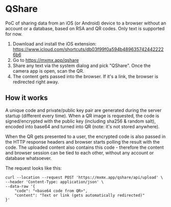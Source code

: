 # QShare

PoC of sharing data from an iOS (or Android) device to a browser without an account or a database, based on RSA and QR codes. Only text is supported for now.

1. Download and install the iOS extension: https://www.icloud.com/shortcuts/db03f99f0a594b4896357424422226b6
2. Go to https://mxmx.app/qshare
3. Share any text via the system dialog and pick "QShare". Once the camera app is open, scan the QR.
4. The content gets passed into the browser. If it's a link, the browser is redirected right away.

## How it works

A unique code and private/public key pair are generated during the server startup (different every time). When a QR image is requested, the code is signed/encrypted with the public key (including sha256 & random salt), encoded into base64 and turned into QR (note: it's not stored anywhere).

When the QR gets presented to a user, the encrypted code is also passed in the HTTP response headers and browser starts polling the result with the code. The uploaded content also contains this code - therefore the content and browser session can be tied to each other, without any account or database whatsoever.

The request looks like this:
```
curl --location --request POST 'https://mxmx.app/qshare/api/upload' \
--header 'Content-Type: application/json' \
--data-raw '{
	"code": "<base64 code from QR>",
	"content": "Text or link (gets automatically redirected)"
}'
```
